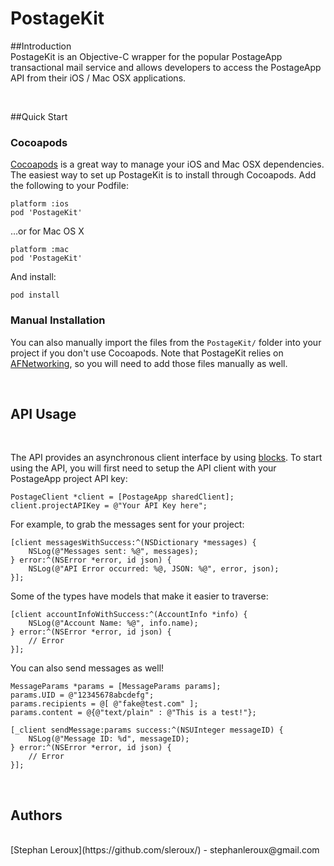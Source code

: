 PostageKit
==========

##Introduction
<br/>
PostageKit is an Objective-C wrapper for the popular PostageApp transactional mail service and allows developers to access the PostageApp API from their iOS / Mac OSX applications.

<br/>

##Quick Start

### Cocoapods

[Cocoapods](http://cocoapods.org/) is a great way to manage your iOS and Mac OSX dependencies. The easiest way to set up PostageKit is to install through Cocoapods. Add the following to your Podfile:

	platform :ios
	pod 'PostageKit'
	
…or for Mac OS X

	platform :mac
	pod 'PostageKit'
	
And install:

	pod install
	
### Manual Installation

You can also manually import the files from the `PostageKit/` folder into your project if you don't use Cocoapods. Note that PostageKit relies on [AFNetworking](https://github.com/AFNetworking/AFNetworking), so you will need to add those files manually as well.

<br/>

## API Usage
<br/>

The API provides an asynchronous client interface by using [blocks](http://developer.apple.com/library/ios/#documentation/cocoa/Conceptual/Blocks/Articles/00_Introduction.html). To start using the API, you will first need to setup the API client with your PostageApp project API key:

	PostageClient *client = [PostageApp sharedClient];
	client.projectAPIKey = @"Your API Key here";

For example, to grab the messages sent for your project:
	
	[client messagesWithSuccess:^(NSDictionary *messages) {
		NSLog(@"Messages sent: %@", messages);
	} error:^(NSError *error, id json) {
		NSLog(@"API Error occurred: %@, JSON: %@", error, json);
	}];
	
Some of the types have models that make it easier to traverse:
	
	[client accountInfoWithSuccess:^(AccountInfo *info) {
		NSLog(@"Account Name: %@", info.name);
	} error:^(NSError *error, id json) {
		// Error
	}];

You can also send messages as well!

	MessageParams *params = [MessageParams params];
    params.UID = @"12345678abcdefg";
    params.recipients = @[ @"fake@test.com" ];
    params.content = @{@"text/plain" : @"This is a test!"};
    
    [_client sendMessage:params success:^(NSUInteger messageID) {
        NSLog(@"Message ID: %d", messageID);
    } error:^(NSError *error, id json) {
		// Error
    }];
    
<br/>

## Authors
<br/>
[Stephan Leroux](https://github.com/sleroux/) - stephanleroux@gmail.com

